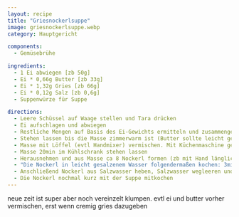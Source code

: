 ```yaml
---
layout: recipe
title: "Griesnockerlsuppe"
image: griesnockerlsuppe.webp
category: Hauptgericht

components:
  - Gemüsebrühe

ingredients:
  - 1 Ei abwiegen [zb 50g]
  - Ei * 0,66g Butter [zb 33g]
  - Ei * 1,32g Gries [zb 66g]
  - Ei * 0,12g Salz [zb 0,6g]
  - Suppenwürze für Suppe

directions:
  - Leere Schüssel auf Waage stellen und Tara drücken
  - Ei aufschlagen und abwiegen
  - Restliche Mengen auf Basis des Ei-Gewichts ermitteln und zusammengeben
  - Stehen lassen bis die Masse zimmerwarm ist (Butter sollte leicht geschmolzen sein)
  - Masse mit Löffel (evtl Handmixer) vermischen. Mit Küchenmaschine geht es nicht weil sich alles im Eck sammelt!
  - Masse 20min im Kühlschrank stehen lassen
  - Herausnehmen und aus Masse ca 8 Nockerl formen (zb mit Hand länglich rollen)
  - "Die Nockerl in leicht gesalzenem Wasser folgendermaßen kochen: 3min (besser 5min?) mit Deckel (wallend Stufe 8), danach 10min Stufe 6 Deckel schräg, danach mindestens 10min abgedreht ziehen lassen)"
  - Anschließend Nockerl aus Salzwasser heben, Salzwasser wegleeren und Suppe aufstellen
  - Die Nockerl nochmal kurz mit der Suppe mitkochen
---
```


neue zeit ist super aber noch vereinzelt klumpen. evtl ei und butter vorher vermischen, erst wenn cremig gries dazugeben
